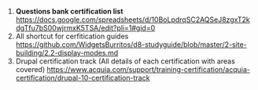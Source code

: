 1. **Questions bank certification list**
https://docs.google.com/spreadsheets/d/10BoLpdrqSC2AQSeJ8zgxT2kdgTfu7bS00wjrmxK5TSA/edit?pli=1#gid=0
2. All shortcut for cerfitication guides
 https://github.com/WidgetsBurritos/d8-studyguide/blob/master/2-site-building/2.2-display-modes.md
3. Drupal certification track (All details of each certification with areas covered)
https://www.acquia.com/support/training-certification/acquia-certification/drupal-10-certification-track
